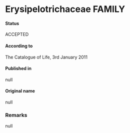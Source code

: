 # Erysipelotrichaceae FAMILY

#### Status
ACCEPTED

#### According to
The Catalogue of Life, 3rd January 2011

#### Published in
null

#### Original name
null

### Remarks
null